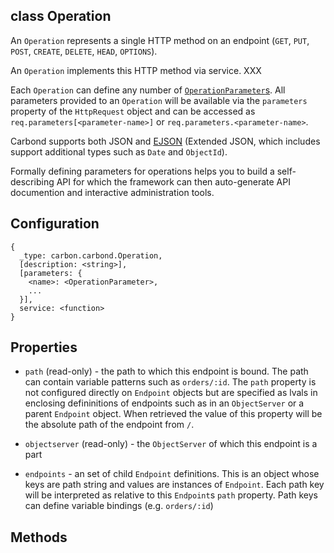 class Operation
----------

An ```Operation``` represents a single HTTP method on an endpoint (```GET```, ```PUT```, ```POST```, ```CREATE```, ```DELETE```, ```HEAD```, ```OPTIONS```). 

An ```Operation``` implements this HTTP method via service. XXX 


Each ```Operation``` can define any number of [```OperationParameter```s](doc/classes/OperationParameter.md). All parameters provided to an ```Operation``` will be available via the ```parameters``` property of the ```HttpRequest``` object and can be accessed as ```req.parameters[<parameter-name>]``` or ```req.parameters.<parameter-name>```.

Carbond supports both JSON and [EJSON](http://docs.mongodb.org/manual/reference/mongodb-extended-json/) (Extended JSON, which includes support additional types such as ```Date``` and ```ObjectId```). 

Formally defining parameters for operations helps you to build a self-describing API for which the framework can then auto-generate API documention and interactive administration tools. 

Configuration
----------

```
{
  _type: carbon.carbond.Operation,
  [description: <string>],
  [parameters: {
    <name>: <OperationParameter>,
    ...
  }],
  service: <function>
}
```

Properties
----------

* ```path``` (read-only) - the path to which this endpoint is bound. The path can contain variable patterns such as ```orders/:id```. The ```path``` property is not configured directly on ```Endpoint``` objects but are specified as lvals in enclosing defininitions of endpoints such as in an ```ObjectServer``` or a parent ```Endpoint``` object. When retrieved the value of this property will be the absolute path of the endpoint from ```/```. 

* ```objectserver``` (read-only) - the ```ObjectServer``` of which this endpoint is a part

* ```endpoints``` - an set of child ```Endpoint``` definitions. This is an object whose keys are path string and values are instances of ```Endpoint```. Each path key will be interpreted as relative to this ```Endpoint```s ```path``` property. Path keys can define variable bindings (e.g. ```orders/:id```)  

Methods
----------

